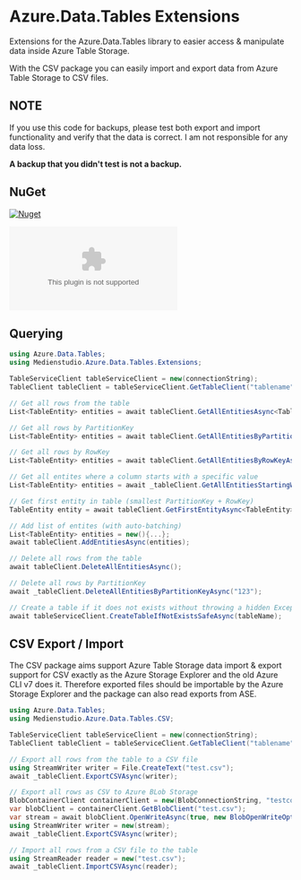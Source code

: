 # Azure.Data.Tables Extensions
Extensions for the Azure.Data.Tables library to easier access &amp; manipulate data inside Azure Table Storage.

With the CSV package you can easily import and export data from Azure Table Storage to CSV files.

## NOTE
If you use this code for backups, please test both export and import functionality and verify that the data is correct. I am not responsible for any data loss.

**A backup that you didn't test is not a backup.**

## NuGet
[![Nuget](https://img.shields.io/nuget/v/Medienstudio.Azure.Data.Tables.Extensions?label=Medienstudio.Azure.Data.Tables.Extensions%20on%20NuGet)](https://www.nuget.org/packages/Medienstudio.Azure.Data.Tables.Extensions/)

[![Nuget](https://img.shields.io/nuget/v/Medienstudio.Azure.Data.Tables.CSV?label=Medienstudio.Azure.Data.Tables.CSV%20on%20NuGet)](https://www.nuget.org/packages/Medienstudio.Azure.Data.Tables.CSV/)

## Querying

```csharp
using Azure.Data.Tables;
using Medienstudio.Azure.Data.Tables.Extensions;

TableServiceClient tableServiceClient = new(connectionString);
TableClient tableClient = tableServiceClient.GetTableClient("tablename");

// Get all rows from the table
List<TableEntity> entities = await tableClient.GetAllEntitiesAsync<TableEntity>();  

// Get all rows by PartitionKey
List<TableEntity> entities = await tableClient.GetAllEntitiesByPartitionKeyAsync<TableEntity>("MyPartitionKey");

// Get all rows by RowKey
List<TableEntity> entities = await tableClient.GetAllEntitiesByRowKeyAsync<TableEntity>("MyRowKey");

// Get all entites where a column starts with a specific value
List<TableEntity> entities = await _tableClient.GetAllEntitiesStartingWithAsync<TableEntity>("MyColumn", "abc");

// Get first entity in table (smallest PartitionKey + RowKey)
TableEntity entity = await tableClient.GetFirstEntityAsync<TableEntity>();

// Add list of entites (with auto-batching)
List<TableEntity> entities = new(){...};
await tableClient.AddEntitiesAsync(entities);

// Delete all rows from the table
await tableClient.DeleteAllEntitiesAsync();

// Delete all rows by PartitionKey
await _tableClient.DeleteAllEntitiesByPartitionKeyAsync("123");

// Create a table if it does not exists without throwing a hidden Exception that Application Insights will track
await tableServiceClient.CreateTableIfNotExistsSafeAsync(tableName);
```

## CSV Export / Import

The CSV package aims support Azure Table Storage data import & export support for CSV exactly as the Azure Storage Explorer and the old Azure CLI v7 does it. Therefore exported files should be importable by the Azure Storage Explorer and the package can also read exports from ASE. 

```csharp
using Azure.Data.Tables;
using Medienstudio.Azure.Data.Tables.CSV;

TableServiceClient tableServiceClient = new(connectionString);
TableClient tableClient = tableServiceClient.GetTableClient("tablename");

// Export all rows from the table to a CSV file
using StreamWriter writer = File.CreateText("test.csv");
await _tableClient.ExportCSVAsync(writer);

// Export all rows as CSV to Azure BLob Storage
BlobContainerClient containerClient = new(BlobConnectionString, "testcontainer");
var blobClient = containerClient.GetBlobClient("test.csv");
var stream = await blobClient.OpenWriteAsync(true, new BlobOpenWriteOptions() { HttpHeaders = new BlobHttpHeaders { ContentType = "text/csv" } });
using StreamWriter writer = new(stream);
await _tableClient.ExportCSVAsync(writer);

// Import all rows from a CSV file to the table
using StreamReader reader = new("test.csv");
await _tableClient.ImportCSVAsync(reader);
```
